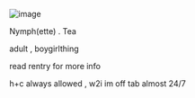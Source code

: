 ![image](https://github.com/user-attachments/assets/b899294d-de48-4ec1-9c2e-648ad51156fc)

Nymph(ette) . Tea

adult , boygirlthing

read rentry for more info

h+c always allowed , w2i im off tab almost 24/7
